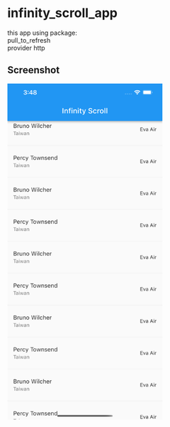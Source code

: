 # infinity_scroll_app

this app using package:
<br>pull_to_refresh</br>
provider
http

## Screenshot

<p align="left">
  <img src="https://github.com/DidinAmarudinn/Infinity-Scroll/blob/master/screenshot/screenshot.png" width="350" title="screenshot">
</p>
